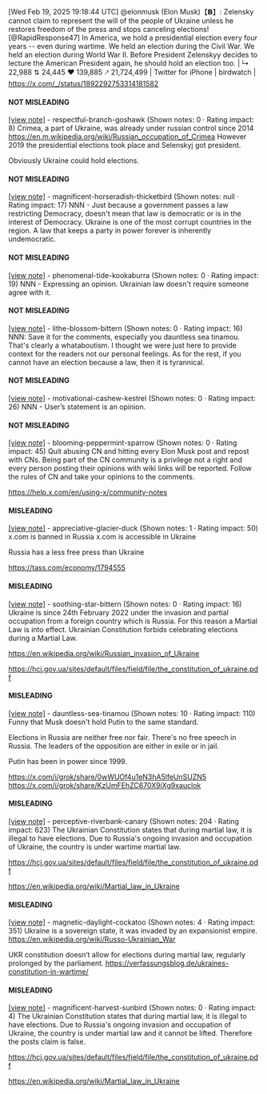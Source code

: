 [Wed Feb 19, 2025 19:18:44 UTC] @elonmusk (Elon Musk)【𝗕】: Zelensky cannot claim to represent the will of the people of Ukraine unless he restores freedom of the press and stops canceling elections! [@RapidResponse47] In America, we hold a presidential election every four years -- even during wartime. We held an election during the Civil War. We held an election during World War II. Before President Zelenskyy decides to lecture the American President again, he should hold an election too. | ↳ 22,988 ⇅ 24,445 ♥ 139,885 🡕 21,724,499 | Twitter for iPhone | birdwatch | https://x.com/_/status/1892292753314181582

#### NOT MISLEADING

[[view note]](https://x.com/i/birdwatch/n/1892347269011427577) - respectful-branch-goshawk (Shown notes: 0 · Rating impact: 8)
Crimea, a part of Ukraine, was already under russian control since 2014
https://en.m.wikipedia.org/wiki/Russian_occupation_of_Crimea
However 2019 the presidential elections took place and Selenskyj got president.

Obviously Ukraine could hold elections.

#### NOT MISLEADING

[[view note]](https://x.com/i/birdwatch/n/1892300465389654220) - magnificent-horseradish-thicketbird (Shown notes: null · Rating impact: 17)
NNN - Just because a government passes a law restricting Democracy, doesn't mean that law is democratic or is in the interest of Democracy. Ukraine is one of the most corrupt countries in the region. A law that keeps a party in power forever is inherently undemocratic.


#### NOT MISLEADING

[[view note]](https://x.com/i/birdwatch/n/1892309269040480686) - phenomenal-tide-kookaburra (Shown notes: 0 · Rating impact: 19)
NNN - Expressing an opinion. Ukrainian law doesn't require someone agree with it.

#### NOT MISLEADING

[[view note]](https://x.com/i/birdwatch/n/1892325190392303663) - lithe-blossom-bittern (Shown notes: 0 · Rating impact: 16)
NNN:  Save it for the comments, especially you dauntless sea tinamou.  That's clearly a whataboutism.  I thought we were just here to provide context for the readers not our personal feelings. As for the rest, if you cannot have an election because a law, then it is tyrannical.

#### NOT MISLEADING

[[view note]](https://x.com/i/birdwatch/n/1892325799371460759) - motivational-cashew-kestrel (Shown notes: 0 · Rating impact: 26)
NNN - User’s statement is an opinion.

#### NOT MISLEADING

[[view note]](https://x.com/i/birdwatch/n/1892329612937744864) - blooming-peppermint-sparrow (Shown notes: 0 · Rating impact: 45)
Quit abusing CN and hitting every Elon Musk post and repost with CNs. Being part of the CN community is a privilege not a right and every person posting their opinions with wiki links will be reported. Follow the rules of CN and take your opinions to the comments.

https://help.x.com/en/using-x/community-notes

#### MISLEADING

[[view note]](https://x.com/i/birdwatch/n/1892345162484842541) - appreciative-glacier-duck (Shown notes: 1 · Rating impact: 50)
x.com is banned in Russia
x.com is accessible in Ukraine

Russia has a less free press than Ukraine

https://tass.com/economy/1794555

#### MISLEADING

[[view note]](https://x.com/i/birdwatch/n/1892324036035960995) - soothing-star-bittern (Shown notes: 0 · Rating impact: 16)
Ukraine is since 24th February 2022 under the invasion and partial occupation from a foreign country which is Russia. For this reason a Martial Law is into effect. Ukrainian Constitution forbids celebrating elections during a Martial Law.

https://en.wikipedia.org/wiki/Russian_invasion_of_Ukraine

https://hcj.gov.ua/sites/default/files/field/file/the_constitution_of_ukraine.pdf

#### MISLEADING

[[view note]](https://x.com/i/birdwatch/n/1892310547603083583) - dauntless-sea-tinamou (Shown notes: 10 · Rating impact: 110)
Funny that Musk doesn't hold Putin to the same standard.

Elections in Russia are neither free nor fair. There's no free speech in Russia. The leaders of the opposition are either in exile or in jail.

Putin has been in power since 1999.

https://x.com/i/grok/share/0wWUOf4u1eN3hA5lfeUnSUZN5
https://x.com/i/grok/share/KzUmFEhZC670X9iXg9xauclok

#### MISLEADING

[[view note]](https://x.com/i/birdwatch/n/1892309823959814319) - perceptive-riverbank-canary (Shown notes: 204 · Rating impact: 623)
The Ukrainian Constitution states that during martial law, it is illegal to have elections.  Due to Russia's ongoing invasion and occupation of Ukraine, the country is under wartime martial law.

https://hcj.gov.ua/sites/default/files/field/file/the_constitution_of_ukraine.pdf

https://en.wikipedia.org/wiki/Martial_law_in_Ukraine

#### MISLEADING

[[view note]](https://x.com/i/birdwatch/n/1892299811837354051) - magnetic-daylight-cockatoo (Shown notes: 4 · Rating impact: 351)
Ukraine is a sovereign state, it was invaded by an expansionist empire.
https://en.wikipedia.org/wiki/Russo-Ukrainian_War 

UKR constitution doesn’t allow for elections during martial law, regularly prolonged by the parliament.
https://verfassungsblog.de/ukraines-constitution-in-wartime/

#### MISLEADING

[[view note]](https://x.com/i/birdwatch/n/1892295309314691436) - magnificent-harvest-sunbird (Shown notes: 0 · Rating impact: 4)
The Ukrainian Constitution states that during martial law, it is illegal to have elections.  Due to Russia's ongoing invasion and occupation of Ukraine, the country is under martial law and it cannot be lifted. Therefore the posts claim is false.

https://hcj.gov.ua/sites/default/files/field/file/the_constitution_of_ukraine.pdf

https://en.wikipedia.org/wiki/Martial_law_in_Ukraine
